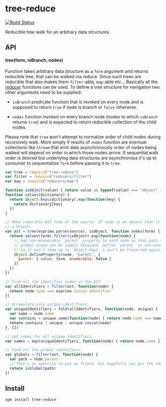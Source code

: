 # tree-reduce

[![Build Status](https://secure.travis-ci.org/Gozala/tree-reduce.png)](http://travis-ci.org/Gozala/tree-reduce)

Reducible tree walk for an arbitrary data structures.

## API

#### tree(form, isBranch, nodes)

Function takes arbitrary data structure as a `form` argument and returns
reducible tree, that can be walked via reduce. Since such trees are reducible
that also makes them `filter`-able, `map`-able etc... Basically all the
[reducer][reducers] functions can be used. To define a tree structure for
navigation two other arguments need to be supplied:

- `isBranch` predicate function that is invoked on every node and is supposed
  to return `true` if node is branch or `false` otherwise.

- `nodes` function invoked on every branch node (nodes to which `isBranch`
  returns `true`) and is expected to return reducible collection of the
  child nodes.

Please note that `tree` won't attempt to normalize order of child nodes during
recursively walk. More simply if results of `nodes` function are eventual
collections like `Stream` that emit data asynchronously order of nodes being
walked will depend on order in which those nodes arrive. If sequential walk
order is desired but underlying data structures are asynchronous it's up to
consumer to sequentialize `form` before passing it to `tree`.


```js
var tree = require("tree-reduce")
var filter = require("reducers/filter")
var map = require("reducers/map")

function isObject(value) { return value && typeof(value) === "object" }
function values(dictionary) {
  return Object.keys(dictionary).map(function(key) {
    return dictionary[key]
  })
}

// Make reducible AST tree of the source. If node is an object than it's
// a branch.
var ast = tree(esprima.parse(source), isObject, function nodes(form) {
  return values(form).filter(isObject).map(function(node) {
    // Add non-enumerable `parent` property to each node so that path to
    // global scope can be simply obtained. Define `parent` as non-enumerable
    // so it won't show up in `Object.keys` & won't be traversed again.
    Object.defineProperty(node, "parent", {
      parent: { value: form, enumerable: false }
    })
  })
})

// Find all the identifier nodes in the AST.
var allIdentifiers = filter(ast, function(node) {
  return node.type === esprima.Syntax.Identifier
})

// Accumulate only unique identifiers.
var uniqueIdentifiers = fold(allIdentifiers, function(node, unique) {
  var name = node.name
  var contains = unique.some(function(node) { return node.name === name })
  return contains ? unique : unique.concat(node)
}, [])

// Get names for all unique identifiers.
var names = map(uniqueIdentifiers, function(node) { return node.name })

// Find all the global identifiers
var globals = filter(ast, function(node) {
  var path = node.parent
  // That's an exercise to you my friend, but hopefully you got the idea!
  return isGlobal(path)
})
```


## Install

    npm install tree-reduce


[reducers]:https://github.com/Gozala/reducers
